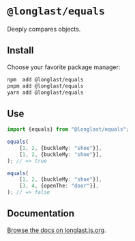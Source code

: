 # `@longlast/equals`

Deeply compares objects.

## Install

Choose your favorite package manager:

```bash
npm  add @longlast/equals
pnpm add @longlast/equals
yarn add @longlast/equals
```

## Use

```ts
import {equals} from "@longlast/equals";

equals(
    [1, 2, {buckleMy: "shoe"}],
    [1, 2, {buckleMy: "shoe"}],
); // => true

equals(
    [1, 2, {buckleMy: "shoe"}],
    [3, 4, {openThe: "door"}],
); // => false
```

## Documentation

[Browse the docs on longlast.js.org][docs].

[docs]: https://longlast.js.org/equals/

